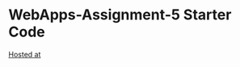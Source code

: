 # WebApps-Assignment-5 Starter Code
[Hosted at](https://44-563-webapps-f21.github.io/webapps-s21-assignment-5-gorantla07/animals.html)

